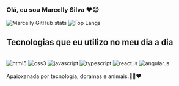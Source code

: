 ### Olá, eu sou Marcelly Silva ❤️😊

![Marcelly GitHub stats](https://github-readme-stats.vercel.app/api?username=Marcellyz&show_icons=true&theme=synthwave)
![Top Langs](https://github-readme-stats.vercel.app/api/top-langs/?username=Marcellyz&layout=compact&theme=synthwave)
## Tecnologias que eu utilizo no meu dia a dia
<div>
  <br>
  <img align="inline_block" alt="html5" src="https://img.shields.io/badge/HTML5-E34F26?style=for-the-badge&logo=html5&logoColor=white"/>
  <img align="inline_block" alt="css3" src="https://img.shields.io/badge/CSS3-1572B6?style=for-the-badge&logo=css3&logoColor=white"/>
  <img align="inline_block" alt="javascript" src="https://img.shields.io/badge/JavaScript-F7DF1E?style=for-the-badge&logo=javascript&logoColor=black"/>
  <img align="inline_block" alt="typescript" src="https://img.shields.io/badge/TypeScript-007ACC?style=for-the-badge&logo=typescript&logoColor=white"/>
  <img align="inline_block" alt="react.js" src="https://img.shields.io/badge/React-20232A?style=for-the-badge&logo=react&logoColor=61DAFB"/>
  <img align="inline_block" alt="angular.js" src="https://img.shields.io/badge/Angular-DD0031?style=for-the-badge&logo=angular&logoColor=white"/>
</div><br>
Apaioxanada por tecnologia, doramas e animais.🫰🐻❤️
